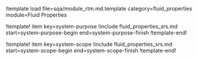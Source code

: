 !template load file=sqa/module_rtm.md.template category=fluid_properties module=Fluid Properties

!template! item key=system-purpose
!include fluid_properties_srs.md start=system-purpose-begin end=system-purpose-finish
!template-end!

!template! item key=system-scope
!include fluid_properties_srs.md start=system-scope-begin end=system-scope-finish
!template-end!
